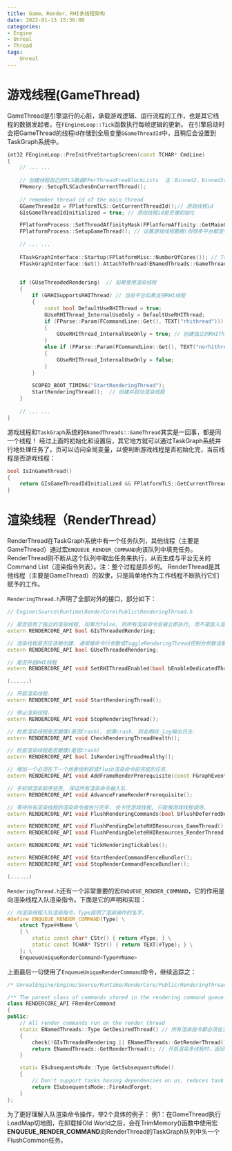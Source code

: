 ```yaml
---
title: Game、Render、RHI多线程架构
date: 2022-01-13 15:36:00
categories:
- Engine
- Unreal
- Thread
tags:
    Unreal
---
```

# 游戏线程(GameThread)
GameThread是引擎运行的心脏，承载游戏逻辑、运行流程的工作，也是其它线程的数据发起者。在`FEngineLoop::Tick`函数执行每帧逻辑的更新。
在引擎启动时会把GameThread的线程id存储到全局变量`GGameThreadId`中，且稍后会设置到TaskGraph系统中。
```C++
int32 FEngineLoop::PreInitPreStartupScreen(const TCHAR* CmdLine)
{
    // ... ...
    
    // 创建线程自己的TLS数据FPerThreadFreeBlockLists  注：Binned2、Binned3内存分配器需要
    FMemory::SetupTLSCachesOnCurrentThread();
    
    // remember thread id of the main thread
    GGameThreadId = FPlatformTLS::GetCurrentThreadId();// 游戏线程id
    GIsGameThreadIdInitialized = true; // 游戏线程id是否被初始化

    FPlatformProcess::SetThreadAffinityMask(FPlatformAffinity::GetMainGameMask()); // 设置当前线程的cpu核的相关性  注：防止在多个cpu核心上跳来跳去，引发性能问题
    FPlatformProcess::SetupGameThread(); // 设置游戏线程数据(但很多平台都是空的实现体)
    
    // ... ...
    
    FTaskGraphInterface::Startup(FPlatformMisc::NumberOfCores()); // TaskGraph初始化，并根据当前机器cpu的核数来创建工作线程
    FTaskGraphInterface::Get().AttachToThread(ENamedThreads::GameThread); // 附加到TaskGraph的GameThread命名插槽中. 这样游戏线程便和TaskGraph联动了起来.
    

    if (GUseThreadedRendering)  // 如果使用渲染线程
    {
        if (GRHISupportsRHIThread) // 当前平台如果支持RHI线程
        {
            const bool DefaultUseRHIThread = true;
            GUseRHIThread_InternalUseOnly = DefaultUseRHIThread;
            if (FParse::Param(FCommandLine::Get(), TEXT("rhithread")))
            {
                GUseRHIThread_InternalUseOnly = true; // 创建独立的RHIThread，放加入到TaskGraph中，RHI会跑在TaskGraph的RHIThread上
            }
            else if (FParse::Param(FCommandLine::Get(), TEXT("norhithread")))
            {
                GUseRHIThread_InternalUseOnly = false;
            }
        }
            
        SCOPED_BOOT_TIMING("StartRenderingThread");
        StartRenderingThread();  // 创建并启动渲染线程
    }
    
    // ... ...
}
```
游戏线程和`TaskGraph`系统的`ENamedThreads::GameThread`其实是一回事，都是同一个线程！
经过上面的初始化和设置后，其它地方就可以通过TaskGraph系统并行地处理任务了，页可以访问全局变量，以便判断游戏线程是否初始化完，当前线程是否游戏线程：
```C++
bool IsInGameThread()
{
    return GIsGameThreadIdInitialized && FPlatformTLS::GetCurrentThreadId() == GGameThreadId;
}
```
# 渲染线程（RenderThread）
RenderThread在TaskGraph系统中有一个任务队列，其他线程（主要是GameThread）通过宏`ENQUEUE_RENDER_COMMAND`向该队列中填充任务。
RenderThread则不断从这个队列中取出任务来执行，从而生成与平台无关的Command List（渲染指令列表）。注：整个过程是异步的。
RenderThread是其他线程（主要是GameThread）的奴隶，只是简单地作为工作线程不断执行它们赋予的工作。

`RenderingThread.h`声明了全部对外的接口，部分如下：
```C++
// Engine\Source\Runtime\RenderCore\Public\RenderingThread.h

// 是否启用了独立的渲染线程, 如果为false, 则所有渲染命令会被立即执行, 而不是放入渲染命令队列.
extern RENDERCORE_API bool GIsThreadedRendering;

// 渲染线程是否应该被创建. 通常被命令行参数或ToggleRenderingThread控制台参数设置.
extern RENDERCORE_API bool GUseThreadedRendering;

// 是否开启RHI线程
extern RENDERCORE_API void SetRHIThreadEnabled(bool bEnableDedicatedThread, bool bEnableRHIOnTaskThreads);

(......)

// 开启渲染线程.
extern RENDERCORE_API void StartRenderingThread();

// 停止渲染线程.
extern RENDERCORE_API void StopRenderingThread();

// 检查渲染线程是否健康(是否Crash), 如果crash, 则会用UE_Log输出日志.
extern RENDERCORE_API void CheckRenderingThreadHealth();

// 检查渲染线程是否健康(是否Crash)
extern RENDERCORE_API bool IsRenderingThreadHealthy();

// 增加一个必须在下一个场景绘制前或flush渲染命令前完成的任务.
extern RENDERCORE_API void AddFrameRenderPrerequisite(const FGraphEventRef& TaskToAdd);

// 手机帧渲染前序任务, 保证所有渲染命令被入队.
extern RENDERCORE_API void AdvanceFrameRenderPrerequisite();

// 等待所有渲染线程的渲染命令被执行完毕. 会卡住游戏线程, 只能被游戏线程调用.
extern RENDERCORE_API void FlushRenderingCommands(bool bFlushDeferredDeletes = false);

extern RENDERCORE_API void FlushPendingDeleteRHIResources_GameThread();
extern RENDERCORE_API void FlushPendingDeleteRHIResources_RenderThread();

extern RENDERCORE_API void TickRenderingTickables();

extern RENDERCORE_API void StartRenderCommandFenceBundler();
extern RENDERCORE_API void StopRenderCommandFenceBundler();

(......)
```

`RenderingThread.h`还有一个非常重要的宏`ENQUEUE_RENDER_COMMAND`，它的作用是向渲染线程入队渲染指令。下面是它的声明和实现：
```C++
// 向渲染线程入队渲染指令，Type指明了渲染操作的名字。
#define ENQUEUE_RENDER_COMMAND(Type) \
    struct Type##Name \
    { \
        static const char* CStr() { return #Type; } \
        static const TCHAR* TStr() { return TEXT(#Type); } \
    }; \
    EnqueueUniqueRenderCommand<Type##Name>
```
上面最后一句使用了`EnqueueUniqueRenderCommand`命令，继续追踪之：
```C++
/* UnrealEngine/Engine/Source/Runtime/RenderCore/Public/RenderingThread.h */

/** The parent class of commands stored in the rendering command queue. */
class RENDERCORE_API FRenderCommand
{
public:
    // All render commands run on the render thread
    static ENamedThreads::Type GetDesiredThread() // 所有渲染指令都必须在渲染线程执行。
    {
        check(!GIsThreadedRendering || ENamedThreads::GetRenderThread() != ENamedThreads::GameThread);
        return ENamedThreads::GetRenderThread(); // 开启渲染多线程时，返回渲染线程。不开启渲染多线程时，返回GameThread
    }

    static ESubsequentsMode::Type GetSubsequentsMode()
    {
        // Don't support tasks having dependencies on us, reduces task graph overhead tracking and dealing with subsequents
        return ESubsequentsMode::FireAndForget;
    }
};
```
为了更好理解入队渲染命令操作，举2个具体的例子：
例1：在GameThread执行LoadMap切地图，在卸载掉Old World之后，会在TrimMemory()函数中使用宏**ENQUEUE_RENDER_COMMAND**向RenderThread的TaskGraph队列中头一个FlushCommon任务。